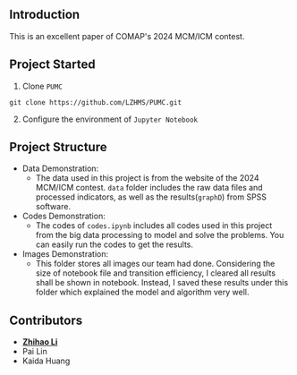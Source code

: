 ## Introduction
This is an excellent paper of COMAP's 2024 MCM/ICM contest.

## Project Started
1. Clone `PUMC`
```git
git clone https://github.com/LZHMS/PUMC.git
```
2. Configure the environment of `Jupyter Notebook`

## Project Structure
+ Data Demonstration:
    + The data used in this project is from the website of the 2024 MCM/ICM contest. `data` folder includes the raw data files and processed indicators, as well as the results(`graphD`) from SPSS software.
+ Codes Demonstration: 
    + The codes of `codes.ipynb` includes all codes used in this project from the big data processing to model and solve the problems. You can easily run the codes to get the results. 
+ Images Demonstration: 
    + This folder stores all images our team had done. Considering the size of notebook file and transition efficiency, I cleared all results shall be shown in notebook. Instead, I saved these results under this folder which explained the model and algorithm very well. 

## Contributors
+ [**Zhihao Li**](https://lzhms.github.io/)
+ Pai Lin
+ Kaida Huang